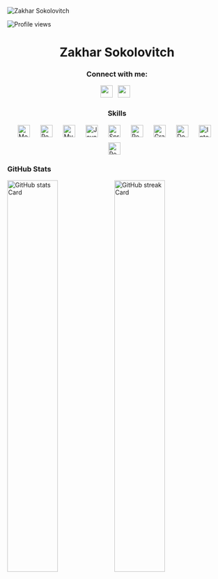 ![Zakhar Sokolovitch](https://cdna.artstation.com/p/assets/images/images/066/880/442/original/ilgin-gungor-calisma-masasi11.gif?1694002774)

![Profile views](https://komarev.com/ghpvc/?username=ilumrhisoka&label=Profile%20views&color=0e75b6&style=flat)

<div id="toc">
  <ul align="center" style="list-style: none">
    <summary>
      <h1>
        Zakhar Sokolovitch
      </h1>
    </summary>
  </ul>
</div>

**<h3 align="center">Connect with me:</h3>** 
<p align="center"><a href="https://github.com/ilumrhisoka" target="_blank"><img src="https://img.shields.io/badge/GitHub-100000?style=for-the-badge&logo=github&logoColor=white" height="28" style="margin-right: 8px"></a> <a href="https://www.linkedin.com/in/ilumrhisoka" target="_blank"><img src="https://img.shields.io/badge/LinkedIn-0077B5?style=for-the-badge&logo=linkedin&logoColor=white" height="28" style="margin-right: 8px"></a></p>

 **<h3 align="center">Skills</h3>**

<div style="display: flex; flex-wrap: wrap; gap: 12px; justify-content: center;"><img src="https://img.shields.io/badge/MongoDB-4EA94B?logo=mongodb&logoColor=white" height="28" alt="MongoDB" style="margin-right: 12px"> <img src="https://img.shields.io/badge/PostgreSQL-316192?logo=postgresql&logoColor=white" height="28" alt="PostgreSQL" style="margin-right: 12px"> <img src="https://img.shields.io/badge/MySQL-4479A1?logo=mysql&logoColor=white" height="28" alt="MySQL" style="margin-right: 12px"> <img src="https://img.shields.io/badge/Java-007396?logo=java&logoColor=white" height="28" alt="Java" style="margin-right: 12px"> <img src="https://img.shields.io/badge/Spring-6DB33F?logo=spring&logoColor=white" height="28" alt="Spring" style="margin-right: 12px"> <img src="https://img.shields.io/badge/Redis-DC382D?logo=redis&logoColor=white" height="28" alt="Redis" style="margin-right: 12px"> <img src="https://img.shields.io/badge/Grafana-F46800?logo=grafana&logoColor=white" height="28" alt="Grafana" style="margin-right: 12px"> <img src="https://img.shields.io/badge/Docker-2496ED?logo=docker&logoColor=white" height="28" alt="Docker" style="margin-right: 12px"> <img src="https://img.shields.io/badge/IntelliJ_IDEA-000000?logo=intellij-idea&logoColor=white" height="28" alt="IntelliJ IDEA" style="margin-right: 12px"> <img src="https://img.shields.io/badge/Postman-FF6C37?logo=postman&logoColor=white" height="28" alt="Postman" style="margin-right: 12px"></div>

 **<h3 align="left">GitHub Stats</h3>**

<p align="left">
  <img width="48%" src="https://github-readme-stats.vercel.app/api?username=ilumrhisoka&theme=react&hide_title=false&hide_rank=false&show_icons=false&include_all_commits=false&count_private=true&line_height=23" alt="GitHub stats Card" />
  <img width="48%" src="https://streak-stats.demolab.com/?user=ilumrhisoka&theme=react&hide_border=false&date_format=M+j%5B%2C+Y%5D&mode=daily&hide_total_contributions=false&hide_current_streak=false&hide_longest_streak=false&card_height=200" alt="GitHub streak Card" />
</p>

